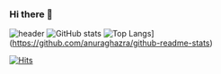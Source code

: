 ### Hi there 👋



![header](https://capsule-render.vercel.app/api?type=wave&color=auto&text=ChoiGood%20render)
![GitHub stats](https://github-readme-stats.vercel.app/api?username=ChoiGood&show_icons=true&theme=radical)
![Top Langs](https://github-readme-stats.vercel.app/api/top-langs/?username=ChoiGood)](https://github.com/anuraghazra/github-readme-stats)

[![Hits](https://hits.seeyoufarm.com/api/count/incr/badge.svg?url=https%3A%2F%2Fgithub.com%2FChoiGood&count_bg=%2379C83D&title_bg=%23555555&icon=&icon_color=%23E7E7E7&title=hits&edge_flat=false)](https://hits.seeyoufarm.com)                  




<!--
**ChoiGood/ChoiGood** is a ✨ _special_ ✨ repository because its `README.md` (this file) appears on your GitHub profile.

Here are some ideas to get you started:

- 🔭 I’m currently working on ...
- 🌱 I’m currently learning ...
- 👯 I’m looking to collaborate on ...
- 🤔 I’m looking for help with ...
- 💬 Ask me about ...
- 📫 How to reach me: ...
- 😄 Pronouns: ...
- ⚡ Fun fact: ...
-->
